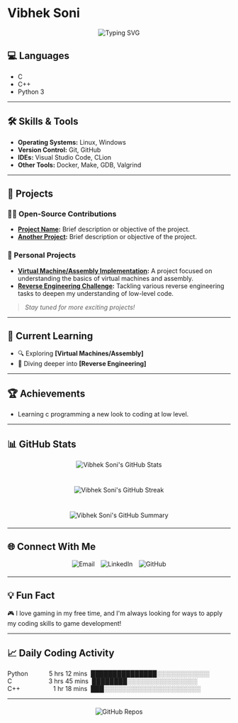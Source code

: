 
# Vibhek Soni

<div align="center" style="margin-bottom: 20px;">
  <img src="https://readme-typing-svg.demolab.com?font=Fira+Code&size=24&pause=1000&color=00C7C7&center=true&vCenter=true&width=435&lines=System+Programmer;Low-Level+Coding+Enthusiast;Reverse+Engineering+Learner;Always+Learning+and+Innovating" alt="Typing SVG" />
</div>

## **💻 Languages**

- C
- C++
- Python 3

---

## **🛠️ Skills & Tools**

- **Operating Systems:** Linux, Windows
- **Version Control:** Git, GitHub
- **IDEs:** Visual Studio Code, CLion
- **Other Tools:** Docker, Make, GDB, Valgrind

---

## **🚀 Projects**

### **🧑‍💻 Open-Source Contributions**
- **[Project Name](#):** Brief description or objective of the project.
- **[Another Project](#):** Brief description or objective of the project.

### **🔨 Personal Projects**
- **[Virtual Machine/Assembly Implementation](#):** A project focused on understanding the basics of virtual machines and assembly.
- **[Reverse Engineering Challenge](#):** Tackling various reverse engineering tasks to deepen my understanding of low-level code.

> *Stay tuned for more exciting projects!*

---

## **🌱 Current Learning**

- 🔍 Exploring **[Virtual Machines/Assembly]**
- 🔧 Diving deeper into **[Reverse Engineering]**

---

## **🏆 Achievements**

- Learning c programming a new look to coding at low level.

---

## **📊 GitHub Stats**

<div align="center" style="margin-bottom: 20px;">
  <img src="https://github-readme-stats.vercel.app/api?username=vibheksoni&show_icons=true&theme=dark" alt="Vibhek Soni's GitHub Stats" style="margin-bottom: 20px;" />
</div>

<div align="center" style="margin-bottom: 20px;">
  <img src="https://github-readme-streak-stats.herokuapp.com/?user=vibheksoni&theme=dark" alt="Vibhek Soni's GitHub Streak" style="margin-bottom: 20px;" />
</div>

<div align="center" style="margin-bottom: 20px;">
  <img src="https://github-profile-summary-cards.vercel.app/api/cards/profile-details?username=vibheksoni&theme=dark" alt="Vibhek Soni's GitHub Summary" />
</div>

---

## **🌐 Connect With Me**

<div align="center" style="margin-bottom: 20px;">
  <a href="mailto:vibheksoni@engineer.com" style="text-decoration: none;">
    <img src="https://img.shields.io/badge/Email-D14836?style=for-the-badge&logo=gmail&logoColor=white" alt="Email" style="margin-right: 10px;">
  </a>
  <a href="https://www.linkedin.com/in/vibhek-soni-b77737224/" style="text-decoration: none;">
    <img src="https://img.shields.io/badge/LinkedIn-0077B5?style=for-the-badge&logo=linkedin&logoColor=white" alt="LinkedIn" style="margin-right: 10px;">
  </a>
  <a href="https://github.com/vibheksoni" style="text-decoration: none;">
    <img src="https://img.shields.io/badge/GitHub-100000?style=for-the-badge&logo=github&logoColor=white" alt="GitHub">
  </a>
</div>

---

## **💡 Fun Fact**

🎮 I love gaming in my free time, and I'm always looking for ways to apply my coding skills to game development!

---

## **📈 Daily Coding Activity**

<!--START_SECTION:waka-->
Python&nbsp;&nbsp;&nbsp;&nbsp;&nbsp;&nbsp;&nbsp;&nbsp;&nbsp;&nbsp;&nbsp;&nbsp;5&nbsp;hrs&nbsp;12&nbsp;mins&nbsp;&nbsp;███████████████░░░░░░░░░░░░&nbsp;
C&nbsp;&nbsp;&nbsp;&nbsp;&nbsp;&nbsp;&nbsp;&nbsp;&nbsp;&nbsp;&nbsp;&nbsp;&nbsp;&nbsp;&nbsp;&nbsp;&nbsp;&nbsp;&nbsp;&nbsp;&nbsp;3&nbsp;hrs&nbsp;45&nbsp;mins&nbsp;&nbsp;████████░░░░░░░░░░░░░░░░&nbsp;
C++&nbsp;&nbsp;&nbsp;&nbsp;&nbsp;&nbsp;&nbsp;&nbsp;&nbsp;&nbsp;&nbsp;&nbsp;&nbsp;&nbsp;&nbsp;&nbsp;&nbsp;&nbsp;&nbsp;1&nbsp;hr&nbsp;18&nbsp;mins&nbsp;&nbsp;███░░░░░░░░░░░░░░░░░░░░░░&nbsp;

<!--END_SECTION:waka-->

---

<div align="center" style="margin-top: 20px;">
  <a href="https://github.com/vibheksoni?tab=repositories" style="text-decoration: none;">
    <img src="https://img.shields.io/badge/-Check%20Out%20My%20Repositories-blue?style=for-the-badge" alt="GitHub Repos">
  </a>
</div>
